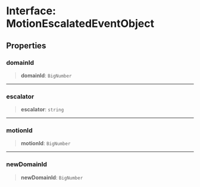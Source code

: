 # Interface: MotionEscalatedEventObject

## Properties

### domainId

> **domainId**: `BigNumber`

***

### escalator

> **escalator**: `string`

***

### motionId

> **motionId**: `BigNumber`

***

### newDomainId

> **newDomainId**: `BigNumber`
